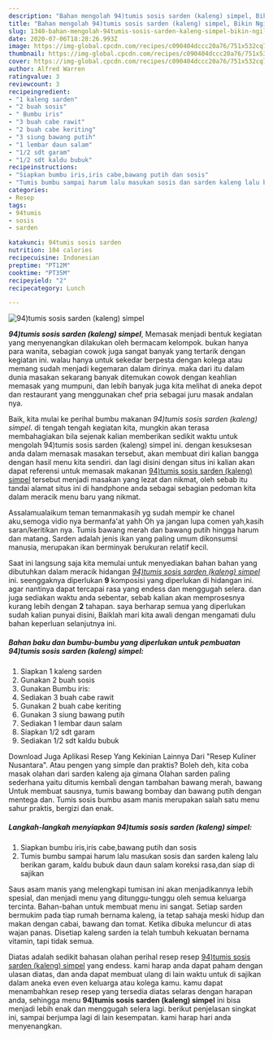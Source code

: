 ```yaml
---
description: "Bahan mengolah 94)tumis sosis sarden (kaleng) simpel, Bikin Ngiler"
title: "Bahan mengolah 94)tumis sosis sarden (kaleng) simpel, Bikin Ngiler"
slug: 1340-bahan-mengolah-94tumis-sosis-sarden-kaleng-simpel-bikin-ngiler
date: 2020-07-06T18:28:26.993Z
image: https://img-global.cpcdn.com/recipes/c090404dccc20a76/751x532cq70/94tumis-sosis-sarden-kaleng-simpel-foto-resep-utama.jpg
thumbnail: https://img-global.cpcdn.com/recipes/c090404dccc20a76/751x532cq70/94tumis-sosis-sarden-kaleng-simpel-foto-resep-utama.jpg
cover: https://img-global.cpcdn.com/recipes/c090404dccc20a76/751x532cq70/94tumis-sosis-sarden-kaleng-simpel-foto-resep-utama.jpg
author: Alfred Warren
ratingvalue: 3
reviewcount: 3
recipeingredient:
- "1 kaleng sarden"
- "2 buah sosis"
- " Bumbu iris"
- "3 buah cabe rawit"
- "2 buah cabe keriting"
- "3 siung bawang putih"
- "1 lembar daun salam"
- "1/2 sdt garam"
- "1/2 sdt kaldu bubuk"
recipeinstructions:
- "Siapkan bumbu iris,iris cabe,bawang putih dan sosis"
- "Tumis bumbu sampai harum lalu masukan sosis dan sarden kaleng lalu berikan garam, kaldu bubuk daun daun salam koreksi rasa,dan siap di sajikan"
categories:
- Resep
tags:
- 94tumis
- sosis
- sarden

katakunci: 94tumis sosis sarden 
nutrition: 104 calories
recipecuisine: Indonesian
preptime: "PT12M"
cooktime: "PT35M"
recipeyield: "2"
recipecategory: Lunch

---
```



![94)tumis sosis sarden (kaleng) simpel](https://img-global.cpcdn.com/recipes/c090404dccc20a76/751x532cq70/94tumis-sosis-sarden-kaleng-simpel-foto-resep-utama.jpg)

<b><i>94)tumis sosis sarden (kaleng) simpel</i></b>, Memasak menjadi bentuk kegiatan yang menyenangkan dilakukan oleh bermacam kelompok. bukan hanya para wanita, sebagian cowok juga sangat banyak yang tertarik dengan kegiatan ini. walau hanya untuk sekedar berpesta dengan kolega atau memang sudah menjadi kegemaran dalam dirinya. maka dari itu dalam dunia masakan sekarang banyak ditemukan cowok dengan keahlian memasak yang mumpuni, dan lebih banyak juga kita melihat di aneka depot dan restaurant yang menggunakan chef pria sebagai juru masak andalan nya.

Baik, kita mulai ke perihal bumbu makanan <i>94)tumis sosis sarden (kaleng) simpel</i>. di tengah tengah kegiatan kita, mungkin akan terasa membahagiakan bila sejenak kalian memberikan sedikit waktu untuk mengolah 94)tumis sosis sarden (kaleng) simpel ini. dengan kesuksesan anda dalam memasak masakan tersebut, akan membuat diri kalian bangga dengan hasil menu kita sendiri. dan lagi disini dengan situs ini kalian akan dapat referensi untuk memasak makanan <u>94)tumis sosis sarden (kaleng) simpel</u> tersebut menjadi masakan yang lezat dan nikmat, oleh sebab itu tandai alamat situs ini di handphone anda sebagai sebagian pedoman kita dalam meracik menu baru yang nikmat.

Assalamualaikum teman temanmakasih yg sudah mempir ke chanel aku,semoga vidio nya bermanfa&#39;at yahh Oh ya jangan lupa comen yah,kasih saran/keritikan nya. Tumis bawang merah dan bawang putih hingga harum dan matang. Sarden adalah jenis ikan yang paling umum dikonsumsi manusia, merupakan ikan berminyak berukuran relatif kecil.


Saat ini langsung saja kita memulai untuk menyediakan bahan bahan yang dibutuhkan dalam meracik hidangan <u><i>94)tumis sosis sarden (kaleng) simpel</i></u> ini. seenggaknya diperlukan <b>9</b> komposisi yang diperlukan di hidangan ini. agar nantinya dapat tercapai rasa yang endess dan menggugah selera. dan juga sediakan waktu anda sebentar, sebab kalian akan memprosesnya kurang lebih dengan <b>2</b> tahapan. saya berharap semua yang diperlukan sudah kalian punyai disini, Baiklah mari kita awali dengan mengamati dulu bahan keperluan selanjutnya ini.

<!--inarticleads1-->

##### Bahan baku dan bumbu-bumbu yang diperlukan untuk pembuatan 94)tumis sosis sarden (kaleng) simpel:

1. Siapkan 1 kaleng sarden
1. Gunakan 2 buah sosis
1. Gunakan  Bumbu iris:
1. Sediakan 3 buah cabe rawit
1. Gunakan 2 buah cabe keriting
1. Gunakan 3 siung bawang putih
1. Sediakan 1 lembar daun salam
1. Siapkan 1/2 sdt garam
1. Sediakan 1/2 sdt kaldu bubuk


Download Juga Aplikasi Resep Yang Kekinian Lainnya Dari &#34;Resep Kuliner Nusantara&#34;. Atau pengen yang simple dan praktis? Boleh deh, kita coba masak olahan dari sarden kaleng aja gimana Olahan sarden paling sederhana yaitu ditumis kembali dengan tambahan bawang merah, bawang Untuk membuat sausnya, tumis bawang bombay dan bawang putih dengan mentega dan. Tumis sosis bumbu asam manis merupakan salah satu menu sahur praktis, bergizi dan enak. 

<!--inarticleads2-->

##### Langkah-langkah menyiapkan 94)tumis sosis sarden (kaleng) simpel:

1. Siapkan bumbu iris,iris cabe,bawang putih dan sosis
1. Tumis bumbu sampai harum lalu masukan sosis dan sarden kaleng lalu berikan garam, kaldu bubuk daun daun salam koreksi rasa,dan siap di sajikan


Saus asam manis yang melengkapi tumisan ini akan menjadikannya lebih spesial, dan menjadi menu yang ditunggu-tunggu oleh semua keluarga tercinta. Bahan-bahan untuk membuat menu ini sangat. Setiap sarden bermukim pada tiap rumah bernama kaleng, ia tetap sahaja meski hidup dan makan dengan cabai, bawang dan tomat. Ketika dibuka meluncur di atas wajan panas. Disetiap kaleng sarden ia telah tumbuh kekuatan bernama vitamin, tapi tidak semua. 

Diatas adalah sedikit bahasan olahan perihal resep resep <u>94)tumis sosis sarden (kaleng) simpel</u> yang endess. kami harap anda dapat paham dengan ulasan diatas, dan anda dapat membuat ulang di lain waktu untuk di sajikan dalam aneka even even keluarga atau kolega kamu. kamu dapat menambahkan resep resep yang tersedia diatas selaras dengan harapan anda, sehingga menu <b>94)tumis sosis sarden (kaleng) simpel</b> ini bisa menjadi lebih enak dan menggugah selera lagi. berikut penjelasan singkat ini, sampai berjumpa lagi di lain kesempatan. kami harap hari anda menyenangkan.
